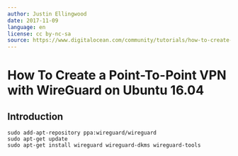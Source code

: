 ```yaml
---
author: Justin Ellingwood
date: 2017-11-09
language: en
license: cc by-nc-sa
source: https://www.digitalocean.com/community/tutorials/how-to-create-a-point-to-point-vpn-with-wireguard-on-ubuntu-16-04
---
```


# How To Create a Point-To-Point VPN with WireGuard on Ubuntu 16.04

## Introduction

    sudo add-apt-repository ppa:wireguard/wireguard
    sudo apt-get update
    sudo apt-get install wireguard wireguard-dkms wireguard-tools
